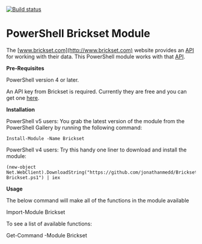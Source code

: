 [![Build status](https://ci.appveyor.com/api/projects/status/q72a9vcced6m8fd1?svg=true)](https://ci.appveyor.com/project/jonathanmedd/bricksetmodule)
# PowerShell Brickset Module

The [www.brickset.com](http://www.brickset.com) website provides an [API](http://brickset.com/tools/webservices/v2) for working with their data. This PowerShell module works with that [API](http://brickset.com/tools/webservices/v2).

**Pre-Requisites**

PowerShell version 4 or later.

An API key from Brickset is required. Currently they are free and you can get one [here](http://brickset.com/tools/webservices/requestkey).


**Installation**


PowerShell v5 users: You grab the latest version of the module from the PowerShell Gallery by running the following command:

```
Install-Module -Name Brickset
```

PowerShell v4 users: Try this handy one liner to download and install the module:

```
(new-object Net.WebClient).DownloadString("https://github.com/jonathanmedd/BricksetModule/blob/master/Get-Brickset.ps1") | iex
```

**Usage**

The below command will make all of the functions in the module available

Import-Module Brickset

To see a list of available functions:

Get-Command -Module Brickset